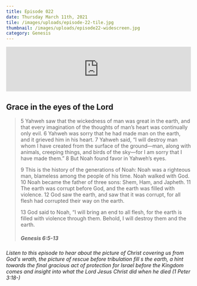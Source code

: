 ```yaml
---
title: Episode 022
date: Thursday March 11th, 2021
tile: /images/uploads/episode-22-tile.jpg
thumbnail: /images/uploads/episode22-widescreen.jpg
category: Genesis
---
```

<iframe title="0022 - Grace in the eyes of the Lord" height="122" width="100%" style="border: none;" scrolling="no" data-name="pb-iframe-player" src="https://www.podbean.com/media/player/2amnp-fd4e75?from=pb6admin&download=1&version=1&auto=0&share=1&download=1&rtl=0&fonts=Helvetica&skin=1&pfauth=&btn-skin=107"></iframe>

<!--StartFragment-->

## Grace in the eyes of the Lord

<!--EndFragment-->

> 5 Yahweh saw that the wickedness of man was great in the earth, and that every imagination of the thoughts of man’s heart was continually only evil. 6 Yahweh was sorry that he had made man on the earth, and it grieved him in his heart. 7 Yahweh said, “I will destroy man whom I have created from the surface of the ground—man, along with animals, creeping things, and birds of the sky—for I am sorry that I have made them.” 8 But Noah found favor in Yahweh’s eyes.
>
> 9 This is the history of the generations of Noah: Noah was a righteous man, blameless among the people of his time. Noah walked with God. 10 Noah became the father of three sons: Shem, Ham, and Japheth. 11 The earth was corrupt before God, and the earth was filled with violence. 12 God saw the earth, and saw that it was corrupt, for all flesh had corrupted their way on the earth.
>
> 13 God said to Noah, “I will bring an end to all flesh, for the earth is filled with violence through them. Behold, I will destroy them and the earth.
>
> ##### Genesis 6:5-13

*Listen to this episode to hear about the picture of Christ covering us from God's wrath, the picture of rescue before tribulation fill s the earth, a hint towards the final gracious act of protection for Israel before the Kingdom comes and insight into what the Lord Jesus Christ did when he died (1 Peter 3:18-)*